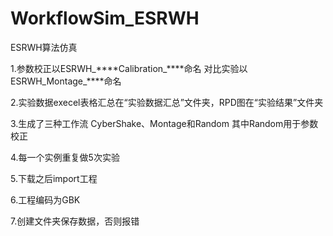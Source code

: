 # WorkflowSim_ESRWH
ESRWH算法仿真

1.参数校正以ESRWH_****Calibration_****命名
对比实验以ESRWH_Montage_****命名

2.实验数据execel表格汇总在“实验数据汇总”文件夹，RPD图在“实验结果”文件夹

3.生成了三种工作流 CyberShake、Montage和Random
其中Random用于参数校正

4.每一个实例重复做5次实验

5.下载之后import工程

6.工程编码为GBK

7.创建文件夹保存数据，否则报错